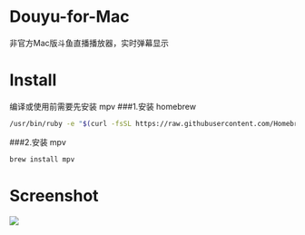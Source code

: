 # Douyu-for-Mac
非官方Mac版斗鱼直播播放器，实时弹幕显示
# Install
编译或使用前需要先安装 mpv 
###1.安装 homebrew 
```bash
/usr/bin/ruby -e "$(curl -fsSL https://raw.githubusercontent.com/Homebrew/install/master/install)"; 
```
###2.安装 mpv 
```bash
brew install mpv
```
# Screenshot
![](http://ww2.sinaimg.cn/large/0060lm7Tly1fjsi5xj9czj30qo0g8dpt.jpg)
